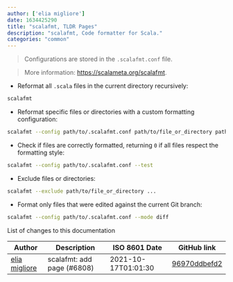 ```yaml
---
author: ['elia migliore']
date: 1634425290
title: "scalafmt, TLDR Pages"
description: "scalafmt, Code formatter for Scala."
categories: "common"
---
```

> Configurations are stored in the `.scalafmt.conf` file.

> More information: <https://scalameta.org/scalafmt>.

- Reformat all `.scala` files in the current directory recursively:

```bash
scalafmt
```

- Reformat specific files or directories with a custom formatting configuration:

```bash
scalafmt --config path/to/.scalafmt.conf path/to/file_or_directory path/to/file_or_directory ...
```

- Check if files are correctly formatted, returning `0` if all files respect the formatting style:

```bash
scalafmt --config path/to/.scalafmt.conf --test
```

- Exclude files or directories:

```bash
scalafmt --exclude path/to/file_or_directory ...
```

- Format only files that were edited against the current Git branch:

```bash
scalafmt --config path/to/.scalafmt.conf --mode diff
```
List of changes to this documentation


Author | Description | ISO 8601 Date | GitHub link
------|-----|-----|-----
[elia migliore](mailto:migliorelia@gmail.com) | scalafmt: add page (#6808) | 2021-10-17T01:01:30 | [96970ddbefd2](https://github.com/tldr-pages/tldr/commit/96970ddbefd23089d3d9647e4825fbf2655afd3c)

